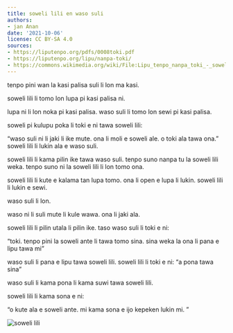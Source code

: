```yaml
---
title: soweli lili en waso suli
authors:
- jan Anan
date: '2021-10-06'
license: CC BY-SA 4.0
sources:
- https://liputenpo.org/pdfs/0008toki.pdf
- https://liputenpo.org/lipu/nanpa-toki/
- https://commons.wikimedia.org/wiki/File:Lipu_tenpo_nanpa_toki_-_soweli_lili.png
---
```


tenpo pini wan la kasi palisa suli li lon ma kasi.

soweli lili li tomo lon lupa pi kasi palisa ni.

lupa ni li lon noka pi kasi palisa. waso suli li tomo lon sewi pi kasi palisa.

soweli pi kulupu poka li toki e ni tawa soweli lili:

“waso suli ni li jaki li ike mute. ona li moli e soweli ale. o toki ala tawa ona.” soweli lili li lukin ala e waso suli.

soweli lili li kama pilin ike tawa waso suli. tenpo suno nanpa tu la soweli lili weka. tenpo suno ni la soweli lili li lon tomo ona.

soweli lili li kute e kalama tan lupa tomo. ona li open e lupa li lukin. soweli lili li lukin e sewi.

waso suli li lon.

waso ni li suli mute li kule wawa. ona li jaki ala.

soweli lili li pilin utala li pilin ike. taso waso suli li toki e ni:

“toki. tenpo pini la soweli ante li tawa tomo sina. sina weka la ona li pana e lipu tawa mi”

waso suli li pana e lipu tawa soweli lili. soweli lili li toki e ni: “a pona tawa sina”

waso suli li kama pona li kama suwi tawa soweli lili.

soweli lili li kama sona e ni:

“o kute ala e soweli ante. mi kama sona e ijo kepeken lukin mi. ”

![soweli lili](https://upload.wikimedia.org/wikipedia/commons/3/3e/Lipu_tenpo_nanpa_toki_-_soweli_lili.png)